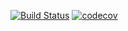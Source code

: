 [![Build Status](https://travis-ci.org/open-synergy/opnsynid-incubator.svg?branch=8.0)](https://travis-ci.org/open-synergy/opnsynid-incubator)
[![codecov](https://codecov.io/gh/open-synergy/opnsynid-incubator/branch/8.0/graph/badge.svg)](https://codecov.io/gh/open-synergy/opnsynid-incubator)
